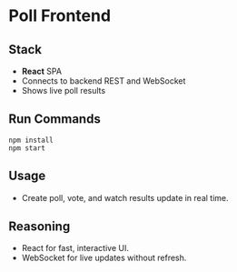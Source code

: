 # Poll Frontend

## Stack
- **React** SPA
- Connects to backend REST and WebSocket
- Shows live poll results

## Run Commands
```
npm install
npm start
```

## Usage
- Create poll, vote, and watch results update in real time.

## Reasoning
- React for fast, interactive UI.
- WebSocket for live updates without refresh.
